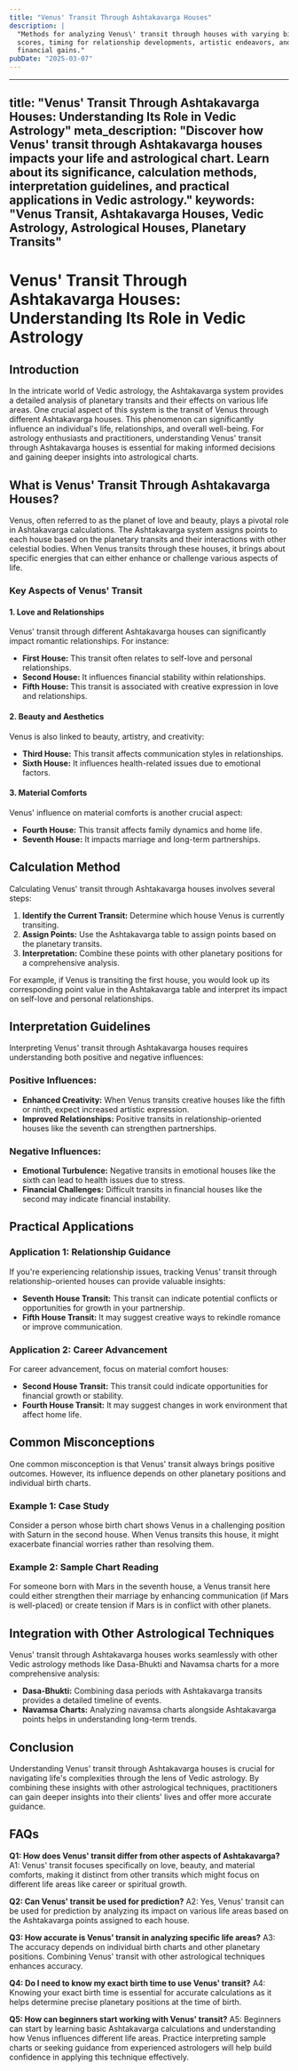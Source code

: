 ```yaml
---
title: "Venus' Transit Through Ashtakavarga Houses"
description: |
  "Methods for analyzing Venus\' transit through houses with varying bindu
  scores, timing for relationship developments, artistic endeavors, and
  financial gains."
pubDate: "2025-03-07"
---
```


---
title: "Venus' Transit Through Ashtakavarga Houses: Understanding Its Role in Vedic Astrology"
meta_description: "Discover how Venus' transit through Ashtakavarga houses impacts your life and astrological chart. Learn about its significance, calculation methods, interpretation guidelines, and practical applications in Vedic astrology."
keywords: "Venus Transit, Ashtakavarga Houses, Vedic Astrology, Astrological Houses, Planetary Transits"
---

# Venus' Transit Through Ashtakavarga Houses: Understanding Its Role in Vedic Astrology

## Introduction

In the intricate world of Vedic astrology, the Ashtakavarga system provides a detailed analysis of planetary transits and their effects on various life areas. One crucial aspect of this system is the transit of Venus through different Ashtakavarga houses. This phenomenon can significantly influence an individual's life, relationships, and overall well-being. For astrology enthusiasts and practitioners, understanding Venus' transit through Ashtakavarga houses is essential for making informed decisions and gaining deeper insights into astrological charts.

## What is Venus' Transit Through Ashtakavarga Houses?

Venus, often referred to as the planet of love and beauty, plays a pivotal role in Ashtakavarga calculations. The Ashtakavarga system assigns points to each house based on the planetary transits and their interactions with other celestial bodies. When Venus transits through these houses, it brings about specific energies that can either enhance or challenge various aspects of life.

### Key Aspects of Venus' Transit

#### 1. **Love and Relationships**
Venus' transit through different Ashtakavarga houses can significantly impact romantic relationships. For instance:
- **First House:** This transit often relates to self-love and personal relationships.
- **Second House:** It influences financial stability within relationships.
- **Fifth House:** This transit is associated with creative expression in love and relationships.

#### 2. **Beauty and Aesthetics**
Venus is also linked to beauty, artistry, and creativity:
- **Third House:** This transit affects communication styles in relationships.
- **Sixth House:** It influences health-related issues due to emotional factors.

#### 3. **Material Comforts**
Venus' influence on material comforts is another crucial aspect:
- **Fourth House:** This transit affects family dynamics and home life.
- **Seventh House:** It impacts marriage and long-term partnerships.

## Calculation Method

Calculating Venus' transit through Ashtakavarga houses involves several steps:

1. **Identify the Current Transit:** Determine which house Venus is currently transiting.
2. **Assign Points:** Use the Ashtakavarga table to assign points based on the planetary transits.
3. **Interpretation:** Combine these points with other planetary positions for a comprehensive analysis.

For example, if Venus is transiting the first house, you would look up its corresponding point value in the Ashtakavarga table and interpret its impact on self-love and personal relationships.

## Interpretation Guidelines

Interpreting Venus' transit through Ashtakavarga houses requires understanding both positive and negative influences:

### Positive Influences:
- **Enhanced Creativity:** When Venus transits creative houses like the fifth or ninth, expect increased artistic expression.
- **Improved Relationships:** Positive transits in relationship-oriented houses like the seventh can strengthen partnerships.

### Negative Influences:
- **Emotional Turbulence:** Negative transits in emotional houses like the sixth can lead to health issues due to stress.
- **Financial Challenges:** Difficult transits in financial houses like the second may indicate financial instability.

## Practical Applications

### Application 1: Relationship Guidance
If you're experiencing relationship issues, tracking Venus' transit through relationship-oriented houses can provide valuable insights:
- **Seventh House Transit:** This transit can indicate potential conflicts or opportunities for growth in your partnership.
- **Fifth House Transit:** It may suggest creative ways to rekindle romance or improve communication.

### Application 2: Career Advancement
For career advancement, focus on material comfort houses:
- **Second House Transit:** This transit could indicate opportunities for financial growth or stability.
- **Fourth House Transit:** It may suggest changes in work environment that affect home life.

## Common Misconceptions

One common misconception is that Venus' transit always brings positive outcomes. However, its influence depends on other planetary positions and individual birth charts.

### Example 1: Case Study
Consider a person whose birth chart shows Venus in a challenging position with Saturn in the second house. When Venus transits this house, it might exacerbate financial worries rather than resolving them.

### Example 2: Sample Chart Reading
For someone born with Mars in the seventh house, a Venus transit here could either strengthen their marriage by enhancing communication (if Mars is well-placed) or create tension if Mars is in conflict with other planets.

## Integration with Other Astrological Techniques

Venus' transit through Ashtakavarga houses works seamlessly with other Vedic astrology methods like Dasa-Bhukti and Navamsa charts for a more comprehensive analysis:
- **Dasa-Bhukti:** Combining dasa periods with Ashtakavarga transits provides a detailed timeline of events.
- **Navamsa Charts:** Analyzing navamsa charts alongside Ashtakavarga points helps in understanding long-term trends.

## Conclusion

Understanding Venus' transit through Ashtakavarga houses is crucial for navigating life's complexities through the lens of Vedic astrology. By combining these insights with other astrological techniques, practitioners can gain deeper insights into their clients' lives and offer more accurate guidance.

## FAQs

**Q1: How does Venus' transit differ from other aspects of Ashtakavarga?**
A1: Venus' transit focuses specifically on love, beauty, and material comforts, making it distinct from other transits which might focus on different life areas like career or spiritual growth.

**Q2: Can Venus' transit be used for prediction?**
A2: Yes, Venus' transit can be used for prediction by analyzing its impact on various life areas based on the Ashtakavarga points assigned to each house.

**Q3: How accurate is Venus' transit in analyzing specific life areas?**
A3: The accuracy depends on individual birth charts and other planetary positions. Combining Venus' transit with other astrological techniques enhances accuracy.

**Q4: Do I need to know my exact birth time to use Venus' transit?**
A4: Knowing your exact birth time is essential for accurate calculations as it helps determine precise planetary positions at the time of birth.

**Q5: How can beginners start working with Venus' transit?**
A5: Beginners can start by learning basic Ashtakavarga calculations and understanding how Venus influences different life areas. Practice interpreting sample charts or seeking guidance from experienced astrologers will help build confidence in applying this technique effectively.